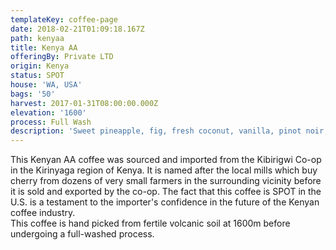```yaml
---
templateKey: coffee-page
date: 2018-02-21T01:09:18.167Z
path: kenyaa
title: Kenya AA
offeringBy: Private LTD
origin: Kenya
status: SPOT
house: 'WA, USA'
bags: '50'
harvest: 2017-01-31T08:00:00.000Z
elevation: '1600'
process: Full Wash
description: 'Sweet pineapple, fig, fresh coconut, vanilla, pinot noir, medium body.'
---
```

This Kenyan AA coffee was sourced and imported from the Kibirigwi Co-op in the Kirinyaga region of Kenya. It is named after the local mills which buy cherry from dozens of very small farmers in the surrounding vicinity before it is sold and exported by the co-op. The fact that this coffee is SPOT in the U.S. is a testament to the importer's confidence in the future of the Kenyan coffee industry.\
This coffee is hand picked from fertile volcanic soil at 1600m before undergoing a full-washed process.
